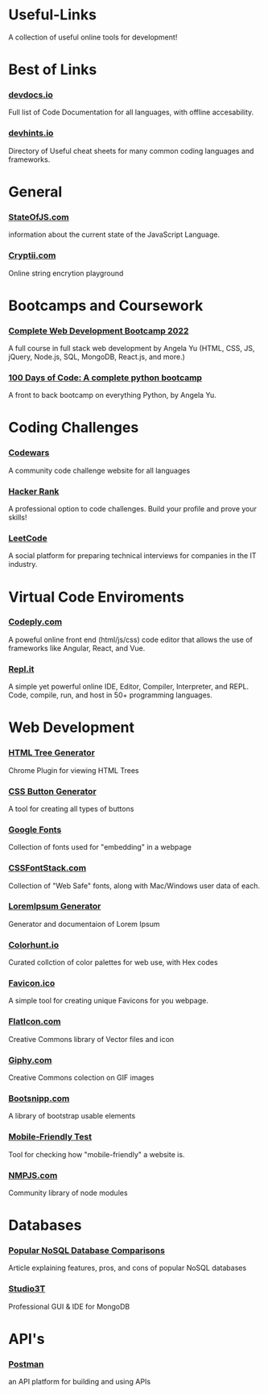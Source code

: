 # Useful-Links
A collection of useful online tools for development!


# Best of Links
### [devdocs.io](devdocs.io)
Full list of Code Documentation for all languages, with offline accesability.
### [devhints.io](devhints.io)
Directory of Useful cheat sheets for many common coding languages and frameworks.

# General 
### [StateOfJS.com](stateofjs.com)
information about the current state of the JavaScript Language.
### [Cryptii.com](cryptii.com)
Online string encrytion playground

# Bootcamps and Coursework
### [Complete Web Development Bootcamp 2022](https://www.udemy.com/share/101qYw3@pDsFMn3ZaM3xDm9DqEr2xhy_8Qkx8oUxVm84Ln1radHmKJgQx6We3jOWJ01XOAJz/)
A full course in full stack web development by Angela Yu (HTML, CSS, JS, jQuery, Node.js, SQL, MongoDB, React.js, and more.)
### [100 Days of Code: A complete python bootcamp](https://www.udemy.com/share/103J8C3@J5wLVKqrvtEP4XJhElRUZLACB3vzugMoI7RyJwmm9tLj6WR9cDSxdzxjHTiMYgjz/)
A front to back bootcamp on everything Python, by Angela Yu. 

# Coding Challenges
### [Codewars](Codewars.com)
A community code challenge website for all languages
### [Hacker Rank](Hackerrank.com)
A professional option to code challenges. Build your profile and prove your skills!
### [LeetCode](LeetCode.com)
A social platform for preparing technical interviews for companies in the IT industry.

# Virtual Code Enviroments
### [Codeply.com](Codeply.com)
A poweful online front end (html/js/css) code editor that allows the use of frameworks like Angular, React, and Vue.
### [Repl.it](repl.it)
A simple yet powerful online IDE, Editor, Compiler, Interpreter, and REPL. Code, compile, run, and host in 50+ programming languages.

# Web Development
### [HTML Tree Generator](https://chrome.google.com/webstore/detail/html-tree-generator/dlbbmhhaadfnbbdnjalilhdakfmiffeg/related)
Chrome Plugin for viewing HTML Trees
### [CSS Button Generator](https://css3buttongenerator.com/)
A tool for creating all types of buttons
### [Google Fonts](fonts.google.com)
Collection of fonts used for "embedding" in a webpage
### [CSSFontStack.com](cssfontstack.com)
Collection of "Web Safe" fonts, along with Mac/Windows user data of each.
### [LoremIpsum Generator](loremipsumgenerator.com)
Generator and documentaion of Lorem Ipsum
### [Colorhunt.io](colorhunt.io)
Curated collction of color palettes for web use, with Hex codes
### [Favicon.ico](Favicon.ico)
A simple tool for creating unique Favicons for you webpage.
### [FlatIcon.com](flaticon.com)
Creative Commons library of Vector files and icon
### [Giphy.com](giphy.com)
Creative Commons colection on GIF images
### [Bootsnipp.com](bootsnipp.com)
A library of bootstrap usable elements 
### [Mobile-Friendly Test](https://search.google.com/test/mobile-friendly)
Tool for checking how "mobile-friendly" a website is.
### [NMPJS.com](npmjs.com)
Community library of node modules

# Databases
### [Popular NoSQL Database Comparisons](https://kkovacs.eu/cassandra-vs-mongodb-vs-couchdb-vs-redis/)
Article explaining features, pros, and cons of popular NoSQL databases
### [Studio3T](Studio3t.com)
Professional GUI & IDE for MongoDB

# API's
### [Postman](Postman.com)
an API platform for building and using APIs
